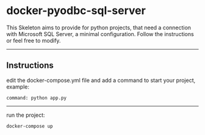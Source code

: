 # docker-pyodbc-sql-server
This Skeleton aims to provide for python projects, that need a connection with Microsoft SQL Server, a minimal configuration. Follow the instructions or feel free to modify.
___
## Instructions
edit the docker-compose.yml file and add a command to start your project, example:

```
command: python app.py
```
___
run the project:

```
docker-compose up
```